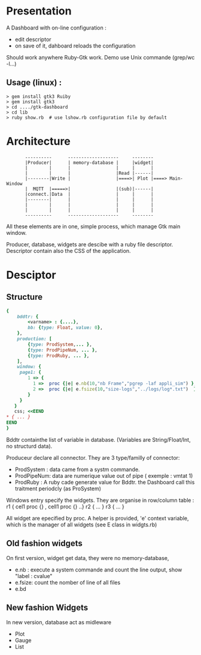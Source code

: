 
Presentation
============

A Dashboard with on-line configuration :
* edit descriptor
* on save of it, dahboard reloads the configuration

Should work anywhere Ruby-Gtk work.
Demo use Unix commande (grep/wc -l...)

Usage (linux) :
---------------

```
> gem install gtk3 Ruiby
> gem install gtk3
> cd ..../gtk-dashboard
> cd lib
> ruby show.rb  # use lshow.rb configuration file by default
```


Architecture
===========
```
       ----------      -------------------     --------
       |Producer|      | memory-database |     |widget|
       |        |      |                 |     |      |
       |        |      |                 |Read |------|
       |--------|Write |                 |====>| Plot |====> Main-Window
       |  MQTT  |=====>|                 |(sub)|------|
       |connect.|Data  |                 |     |      |
       |--------|      |                 |     |      |
       |        |      |                 |     |      |
       |        |      |                 |     |      |
       ----------      -------------------     --------

```

All these elements are in one, simple process, which manage  Gtk main window.

Producer, database, widgets are descibe with a  ruby file descriptor.
Descriptor contain also the CSS of the application.


Desciptor
==========

Structure
--------
```ruby
{
    bddtr: {
        <varname> : {....}, 
        bb: {type: Float, value: 0},
    },
    production: [
        {type: ProdSystem,... },
        {type: ProdPipeNum, ... },
        {type: ProdRuby, ... },
    ],
    window: {
     page1: {
        1 => {
          1 =>  proc {|e| e.nb(10,"nb Frame","pgrep -laf appli_sim") },
          2 =>  proc {|e| e.fsize(10,"size-logs","../logs/log*.txt")  },
        }
     }
   }
   css; <<EEND
* { ... }
EEND
}
```
Bddtr containthe list of variable in database. (Variables are String/Float/Int, no structurd data).

Produceur declare all connector.
They are 3 type/familly of connector:
* ProdSystem : data came from  a systm commande.
* ProdPipeNum: data are numerique value out of pipe ( exemple : vmtat 1)
* ProdRuby : A ruby cade generate value for Bddtr. the Dashboard call this traitment periodcly (as ProSystem)

Windows entry specify the widgets.
They are organise in row/column table :
r1 { cel1 proc {} , cell1 proc {} ..} r2 { ... } r3 { ... }

All widget are epecified by proc.
A helper is provided, 'e' context variable, which is the manager of all widgets (see E class in widgts.rb)

Old fashion widgets
--------------------
On first version, widget get data, they were no memory-database, 
* e.nb  : execute a system commande and count the line output, show "label : cvalue"
* e.fsize: count the nomber of line of all files 
* e.bd

New fashion Widgets
-------------------
In new version, database act as midleware
* Plot
* Gauge
* List


